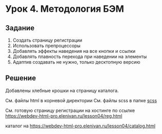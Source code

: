 # Урок 4. Методология БЭМ

## Задание

1. Создать страницу регистрации
2. Использовать препроцессоры
3. Добавлять эффекты наведения на все кнопки и ссылки
4. Добавлять плавность перехода при наведении на элементы
5. Адаптив создавать не нужно, только десктопную версию

## Решение

Добавлены хлебные крошки на страницу каталога.

Cм. файлы html в корневой директории
Cм. файлы scss в папке [scss](./scss/)

См. готовую страницу регистрации на хостинге по ссылке
https://webdev-html-pro.elenivan.ru/lesson04/reg.html

каталог на https://webdev-html-pro.elenivan.ru/lesson04/catalog.html
